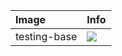 | Image  | Info |
| :----- | :--- |
| testing-base | [![](https://images.microbadger.com/badges/image/dunecommunity/testing-base.svg)](http://microbadger.com/images/dunecommunity/testing-base "testing-base layer") |

